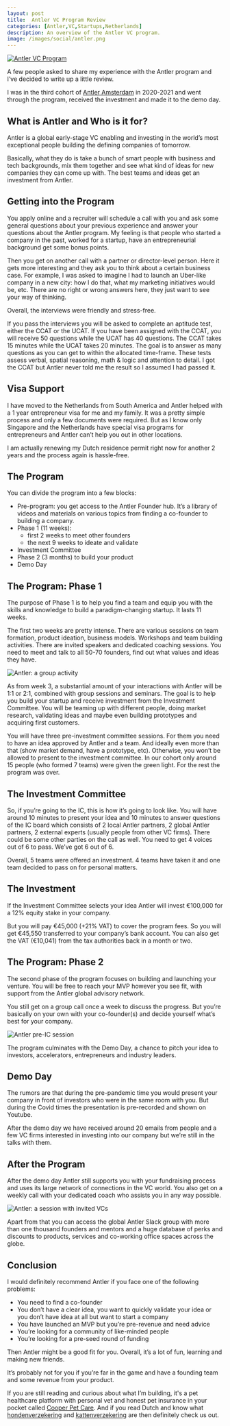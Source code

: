 ```yaml
---
layout: post
title:  Antler VC Program Review
categories: [Antler,VC,Startups,Netherlands]
description: An overview of the Antler VC program.
image: /images/social/antler.png
---
```


[![Antler VC Program](/images/antler.png)](/antler-vc-program-overview/)

A few people asked to share my experience with the Antler program and I’ve decided to write up a little review.

I was in the third cohort of [Antler Amsterdam](https://www.antler.co/amsterdam) in 2020-2021 and went through the program, received the investment and made it to the demo day.

## What is Antler and Who is it for?

Antler is a global early-stage VC enabling and investing in the world’s most exceptional people building the defining companies of tomorrow.

Basically, what they do is take a bunch of smart people with business and tech backgrounds, mix them together and see what kind of ideas for new companies they can come up with. The best teams and ideas get an investment from Antler.

<!-- more -->

## Getting into the Program

You apply online and a recruiter will schedule a call with you and ask some general questions about your previous experience and answer your questions about the Antler program. My feeling is that people who started a company in the past, worked for a startup, have an entrepreneurial background get some bonus points.

Then you get on another call with a partner or director-level person. Here it gets more interesting and they ask you to think about a certain business case. For example, I was asked to imagine I had to launch an Uber-like company in a new city: how I do that, what my marketing initiatives would be, etc. There are no right or wrong answers here, they just want to see your way of thinking.

Overall, the interviews were friendly and stress-free.

If you pass the interviews you will be asked to complete an aptitude test, either the CCAT or the UCAT. If you have been assigned with the CCAT, you will receive 50 questions while the UCAT has 40 questions. The CCAT takes 15 minutes while the UCAT takes 20 minutes. The goal is to answer as many questions as you can get to within the allocated time-frame. These tests assess verbal, spatial reasoning, math & logic and attention to detail. I got the CCAT but Antler never told me the result so I assumed I had passed it.

## Visa Support

I have moved to the Netherlands from South America and Antler helped with a 1 year entrepreneur visa for me and my family. It was a pretty simple process and only a few documents were required. But as I know only Singapore and the Netherlands have special visa programs for entrepreneurs and Antler can’t help you out in other locations.

I am actually renewing my Dutch residence permit right now for another 2 years and the process again is hassle-free.

## The Program

You can divide the program into a few blocks:
- Pre-program: you get access to the Antler Founder hub. It’s a library of videos and materials on various topics from finding a co-founder to building a company.
- Phase 1 (11 weeks):
  - first 2 weeks to meet other founders
  - the next 9 weeks to ideate and validate
- Investment Committee
- Phase 2 (3 months) to build your product
- Demo Day


## The Program: Phase 1

The purpose of Phase 1 is to help you find a team and equip you with the skills and knowledge to build a paradigm-changing startup. It lasts 11 weeks.

The first two weeks are pretty intense. There are various sessions on team formation, product ideation, business models. Workshops and team building activities. There are invited speakers and dedicated coaching sessions. You need to meet and talk to all 50-70 founders, find out what values and ideas they have.

![Antler: a group activity](/images/antler2.jpg)


As from week 3, a substantial amount of your interactions with Antler will be 1:1 or 2:1, combined with group sessions and seminars. The goal is to help you build your startup and receive investment from the Investment Committee. You will be teaming up with different people, doing market research, validating ideas and maybe even building prototypes and acquiring first customers.

You will have three pre-investment committee sessions. For them you need to have an idea approved by Antler and a team. And ideally even more than that (show market demand, have a prototype, etc). Otherwise, you won’t be allowed to present to the investment committee. In our cohort only around 15 people (who formed 7 teams) were given the green light. For the rest the program was over.

## The Investment Committee

So, if you’re going to the IC, this is how it’s going to look like. You will have around 10 minutes to present your idea and 10 minutes to answer questions of the IC board which consists of 2 local Antler partners, 2 global Antler partners, 2 external experts (usually people from other VC firms). There could be some other parties on the call as well. You need to get 4 voices out of 6 to pass. We’ve got 6 out of 6.

Overall, 5 teams were offered an investment. 4 teams have taken it and one team decided to pass on for personal matters.

## The Investment

If the Investment Committee selects your idea Antler will invest €100,000 for a 12% equity stake in your company.

But you will pay €45,000 (+21% VAT) to cover the program fees. So you will get €45,550 transferred to your company’s bank account. You can also get the VAT (€10,041) from the tax authorities back in a month or two.

## The Program: Phase 2

The second phase of the program focuses on building and launching your venture. You will be free to reach your MVP however you see fit, with support from the Antler global advisory network.

You still get on a group call once a week to discuss the progress. But you’re basically on your own with your co-founder(s) and decide yourself what’s best for your company.


![Antler pre-IC session](/images/antler3.jpg)

The program culminates with the Demo Day, a chance to pitch your idea to investors, accelerators, entrepreneurs and industry leaders.

## Demo Day

The rumors are that during the pre-pandemic time you would present your company in front of investors who were in the same room with you. But during the Covid times the presentation is pre-recorded and shown on Youtube.

After the demo day we have received around 20 emails from people and a few VC firms interested in investing into our company but we’re still in the talks with them.

## After the Program

After the demo day Antler still supports you with your fundraising process and uses its large network of connections in the VC world. You also get on a weekly call with your dedicated coach who assists you in any way possible.

![Antler: a session with invited VCs](/images/antler4.jpg)


Apart from that you can access the global Antler Slack group with more than one thousand founders and mentors and a huge database of perks and discounts to products, services and co-working office spaces across the globe.

##  Conclusion

I would definitely recommend Antler if you face one of the following problems:
- You need to find a co-founder
- You don’t have a clear idea, you want to quickly validate your idea or you don’t have idea at all but want to start a company
- You have launched an MVP but you’re pre-revenue and need advice
- You’re looking for a community of like-minded people
- You’re looking for a pre-seed round of funding

Then Antler might be a good fit for you. Overall, it’s a lot of fun, learning and making new friends.

It’s probably not for you if you’re far in the game and have a founding team and some revenue from your product.

If you are still reading and curious about what I’m building, it's a pet healthcare platform with personal vet and honest pet insurance in your pocket called [Cooper Pet Care](https://cooperpetcare.com/). And if you read Dutch and know what [hondenverzekering](https://cooperpetcare.com/nl/hondenverzekering/) and [kattenverzekering](https://cooperpetcare.com/nl/kattenverzekering/) are then definitely check us out.

